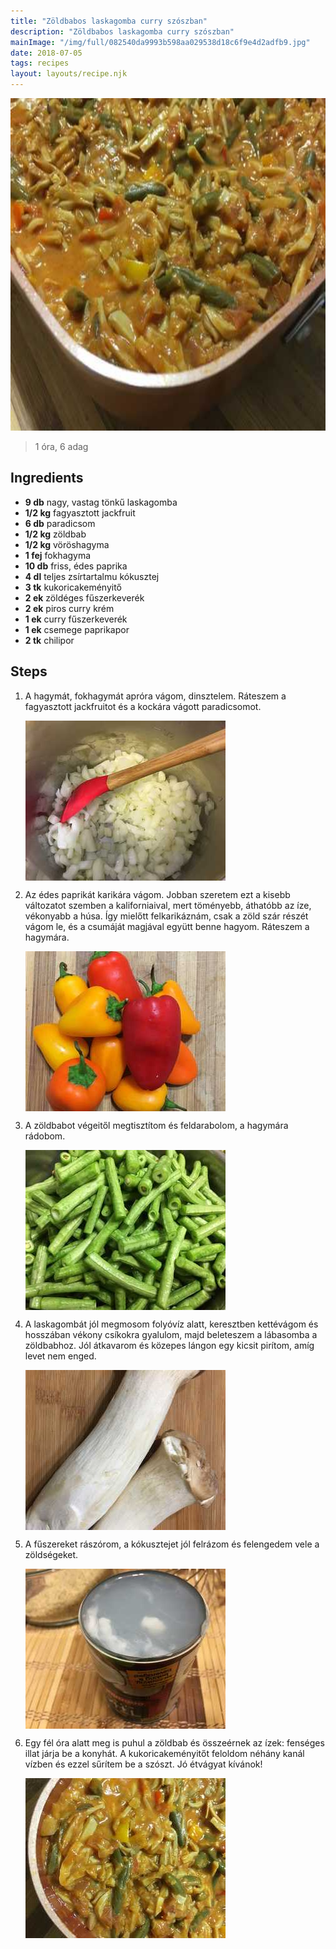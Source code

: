 ```yaml
---
title: "Zöldbabos laskagomba curry szószban"
description: "Zöldbabos laskagomba curry szószban"
mainImage: "/img/full/082540da9993b598aa029538d18c6f9e4d2adfb9.jpg"
date: 2018-07-05
tags: recipes
layout: layouts/recipe.njk
---
```

                            
<p align="center"><a href="https://cookpad.com/hu/receptek/5285599-zoldbabos-laskagomba-curry-szoszban" rel="Recipe source page"><img width="751" height="532" src="/img/full/082540da9993b598aa029538d18c6f9e4d2adfb9.jpg"/></a></p>

> 1 óra, 6 adag 

## Ingredients
* **9 db** nagy, vastag tönkű laskagomba
* **1/2 kg** fagyasztott jackfruit
* **6 db** paradicsom
* **1/2 kg** zöldbab
* **1/2 kg** vöröshagyma
* **1 fej** fokhagyma
* **10 db** friss, édes paprika
* **4 dl** teljes zsírtartalmu kókusztej
* **3 tk** kukoricakeményitő
* **2 ek** zöldéges fűszerkeverék
* **2 ek** piros curry krém
* **1 ek** curry fűszerkeverék
* **1 ek** csemege paprikapor
* **2 tk** chilipor

## Steps

1. A hagymát, fokhagymát apróra vágom, dinsztelem. Ráteszem a fagyasztott jackfruitot és a kockára vágott paradicsomot.
 
    <p><img width="320" height="256" align="left" src="/img/full/d5e008eaa1212144be34e146dc4e3f6e092a79e2.jpg"/></p><div style="clear: both"/>

2. Az édes paprikát karikára vágom. Jobban szeretem ezt a kisebb változatot szemben a kaliforniaival, mert töményebb, áthatóbb az íze, vékonyabb a húsa. Így mielőtt felkarikáznám, csak a zöld szár részét vágom le, és a csumáját magjával együtt benne hagyom. Ráteszem a hagymára.
 
    <p><img width="320" height="256" align="left" src="/img/full/92307333c32ed4ffcfd2ae71a8d54dce4d06ade0.jpg"/></p><div style="clear: both"/>

3. A zöldbabot végeitől megtisztítom és feldarabolom, a hagymára rádobom.
 
    <p><img width="320" height="256" align="left" src="/img/full/ded25d486c0119fd7ab0dd477266f56f0232de9b.jpg"/></p><div style="clear: both"/>

4. A laskagombát jól megmosom folyóvíz alatt, keresztben kettévágom és hosszában vékony csíkokra gyalulom, majd beleteszem a lábasomba a zöldbabhoz. Jól átkavarom és közepes lángon egy kicsit pirítom, amíg levet nem enged.
 
    <p><img width="320" height="256" align="left" src="/img/full/22a7976385612656ced649307b7f34e7f78772be.jpg"/></p><div style="clear: both"/>

5. A fűszereket rászórom, a kókusztejet jól felrázom és felengedem vele a zöldségeket.
 
    <p><img width="320" height="256" align="left" src="/img/full/08fb0b405486172adb14639e02eb046b7d63ae18.jpg"/></p><div style="clear: both"/>

6. Egy fél óra alatt meg is puhul a zöldbab és összeérnek az ízek: fenséges illat járja be a konyhát. A kukoricakeményitőt feloldom néhány kanál vízben és ezzel sűrítem be a szószt. Jó étvágyat kívánok!
 
    <p><img width="320" height="256" align="left" src="/img/full/ff308ce48daea0c782bebdfdf9825a9eeaf5d17a.jpg"/></p><div style="clear: both"/>

